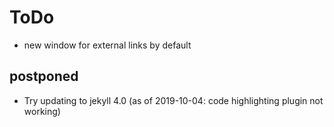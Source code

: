 # ToDo
* new window for external links by default
## postponed
* Try updating to jekyll 4.0 (as of 2019-10-04: code highlighting plugin not working)

